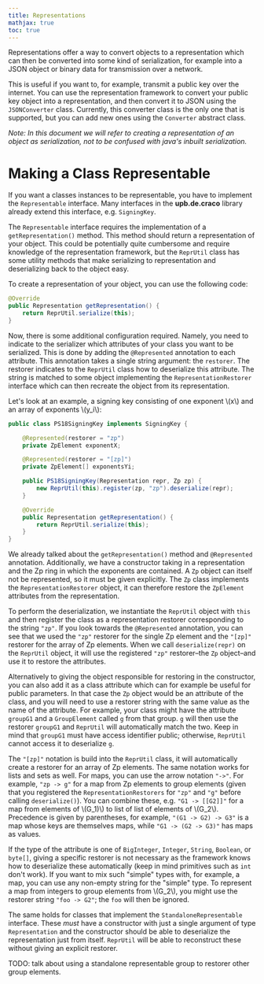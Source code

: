 ```yaml
---
title: Representations
mathjax: true
toc: true
---
```


Representations offer a way to convert objects to a representation which can then be converted into some kind of serialization, for example into a JSON object or binary data for transmission over a network.

This is useful if you want to, for example, transmit a public key over the internet. You can use the representation framework to convert your public key object into a representation, and then convert it to JSON using the `JSONConverter` class. Currently, this converter class is the only one that is supported, but you can add new ones using the `Converter` abstract class.

*Note: In this document we will refer to creating a representation of an object as serialization, not to be confused with java's inbuilt serialization.*

# Making a Class Representable
If you want a classes instances to be representable, you have to implement the `Representable` interface. Many interfaces in the **upb.de.craco** library already extend this interface, e.g. `SigningKey`.

The `Representable` interface requires the implementation of a `getRepresentation()` method. This method should return a representation of your object. This could be potentially quite cumbersome and require knowledge of the representation framework, but the `ReprUtil` class has some utility methods that make serializing to representation and deserializing back to the object easy.

To create a representation of your object, you can use the following code:

```java
@Override
public Representation getRepresentation() {
    return ReprUtil.serialize(this);
}
```

Now, there is some additional configuration required. Namely, you need to indicate to the serializer which attributes of your class you want to be serialized. This is done by adding the `@Represented` annotation to each attribute. This annotation takes a single string argument: the `restorer`. The restorer indicates to the `ReprUtil` class how to deserialize this attribute. The string is matched to some object implementing the `RepresentationRestorer` interface which can then recreate the object from its representation.

Let's look at an example, a signing key consisting of one exponent \\(x\\) and an array of exponents \\(y_i\\):

```java
public class PS18SigningKey implements SigningKey {

    @Represented(restorer = "zp")
    private ZpElement exponentX;

    @Represented(restorer = "[zp]")
    private ZpElement[] exponentsYi;

    public PS18SigningKey(Representation repr, Zp zp) {
        new ReprUtil(this).register(zp, "zp").deserialize(repr);
    }

    @Override
    public Representation getRepresentation() {
        return ReprUtil.serialize(this);
    }
}
```
We already talked about the `getRepresentation()` method and `@Represented` annotation. 
Additionally, we have a constructor taking in a representation and the Zp ring in which the exponents are contained. 
A `Zp` object can itself not be represented, so it must be given explicitly. 
The `Zp` class implements the `RepresentationRestorer` object, it can therefore restore the `ZpElement` attributes from the representation. 

To perform the deserialization, we instantiate the `ReprUtil` object with `this` and then register the class as a representation restorer corresponding to the string `"zp"`. 
If you look towards the `@Represented` annotation, you can see that we used the `"zp"` restorer for the single Zp element and the `"[zp]"` restorer for the array of Zp elements. 
When we call `deserialize(repr)` on the `ReprUtil` object, it will use the registered `"zp"` restorer–the `Zp` object–and use it to restore the attributes.

Alternatively to giving the object responsible for restoring in the constructor, you can also add it as a class attribute which can for example be useful for public parameters. 
In that case the `Zp` object would be an attribute of the class, and you will need to use a restorer string with the same value as the name of the attribute. 
For example, your class might have the attribute `groupG1` and a `GroupElement` called `g` from that group. 
`g` will then use the restorer `groupG1` and `ReprUtil` will automatically match the two. 
Keep in mind that `groupG1` must have access identifier public; otherwise, `ReprUtil` cannot access it to deserialize `g`.

The `"[zp]"` notation is build into the `ReprUtil` class, it will automatically create a restorer for an array of Zp elements. 
The same notation works for lists and sets as well.
For maps, you can use the arrow notation `"->"`. 
For example, `"zp -> g"` for a map from Zp elements to group elements (given that you registered the `RepresentationRestorers` for `"zp"` and `"g"` before calling `deserialize()`). 
You can combine these, e.g. `"G1 -> [[G2]]"` for a map from elements of \\(G_1)\\) to list of list of elements of \\(G_2\\). 
Precedence is given by parentheses, for example, `"(G1 -> G2) -> G3"` is a map whose keys are themselves maps, while `"G1 -> (G2 -> G3)"` has maps as values.

If the type of the attribute is one of `BigInteger`, `Integer`, `String`, `Boolean`, or `byte[]`, giving a specific restorer is not necessary as the framework knows how to deserialize these automatically (keep in mind primitives such as `int` don't work). If you want to mix such "simple" types with, for example, a map, you can use any non-empty string for the "simple" type. To represent a map from integers to group elements from \\(G_2\\), you might use the restorer string `"foo -> G2"`; the `foo` will then be ignored.

The same holds for classes that implement the `StandaloneRepresentable` interface. These *must* have a constructor with just a single argument of type `Representation` and the constructor should be able to deserialize the representation just from itself. `ReprUtil` will be able to reconstruct these without giving an explicit restorer.

TODO: talk about using a standalone representable group to restorer other group elements.